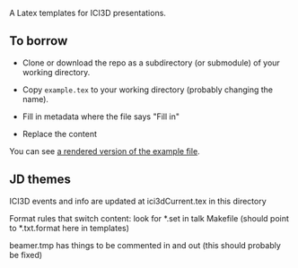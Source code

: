 A Latex templates for ICI3D presentations.

## To borrow

* Clone or download the repo as a subdirectory (or submodule) of your working directory. 

* Copy `example.tex` to your working directory (probably changing the name).

* Fill in metadata where the file says "Fill in"

* Replace the content

You can see [a rendered version of the example file](https://github.com/ICI3D/LatexTemplates/blob/master/git_push/example.pdf).

## JD themes

ICI3D events and info are updated at ici3dCurrent.tex in this directory

Format rules that switch content: look for *.set in talk Makefile (should point to *.txt.format here in templates)

beamer.tmp has things to be commented in and out (this should probably be fixed)
